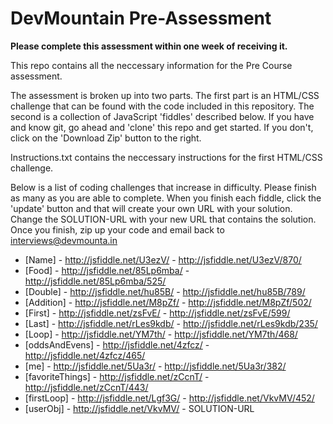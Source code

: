 DevMountain Pre-Assessment
=========

**Please complete this assessment within one week of receiving it.**

This repo contains all the neccessary information for the Pre Course assessment. 

The assessment is broken up into two parts. The first part is an HTML/CSS challenge that can be found with the code included in this repository. The second is a collection of JavaScript 'fiddles' described below. If you have and know git, go ahead and 'clone' this repo and get started. If you don't, click on the 'Download Zip' button to the right. 


Instructions.txt contains the neccessary instructions for the first HTML/CSS challenge. 

Below is a list of coding challenges that increase in difficulty. Please finish as many as you are able to complete.
When you finish each fiddle, click the 'update' button and that will create your own URL with your solution. Change the SOLUTION-URL with your new URL that contains the solution. Once you finish, zip up your code and email back to interviews@devmounta.in

* [Name] - http://jsfiddle.net/U3ezV/ - http://jsfiddle.net/U3ezV/870/
* [Food] - http://jsfiddle.net/85Lp6mba/ - http://jsfiddle.net/85Lp6mba/525/
* [Double] - http://jsfiddle.net/hu85B/ - http://jsfiddle.net/hu85B/789/
* [Addition] - http://jsfiddle.net/M8pZf/ - http://jsfiddle.net/M8pZf/502/
* [First] - http://jsfiddle.net/zsFvE/ - http://jsfiddle.net/zsFvE/599/
* [Last] -  http://jsfiddle.net/rLes9kdb/ - http://jsfiddle.net/rLes9kdb/235/
* [Loop] - http://jsfiddle.net/YM7th/ - http://jsfiddle.net/YM7th/468/
* [oddsAndEvens] - http://jsfiddle.net/4zfcz/ - http://jsfiddle.net/4zfcz/465/
* [me] - http://jsfiddle.net/5Ua3r/ - http://jsfiddle.net/5Ua3r/382/
* [favoriteThings] - http://jsfiddle.net/zCcnT/ - http://jsfiddle.net/zCcnT/443/
* [firstLoop] - http://jsfiddle.net/Lgf3G/ - http://jsfiddle.net/VkvMV/452/
* [userObj] - http://jsfiddle.net/VkvMV/ - SOLUTION-URL
